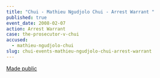 ```yaml
---
title: "Chui - Mathieu Ngudjolo Chui - Arrest Warrant "
published: true
event_date: 2008-02-07
action: Arrest Warrant
case: the-prosecutor-v-chui
accused:
  - mathieu-ngudjolo-chui
slug: chui-events-mathieu-ngudjolo-chui-arrest-warrant
---
```


[Made public](http://www.icc-cpi.int/iccdocs/doc/doc453054.PDF)

